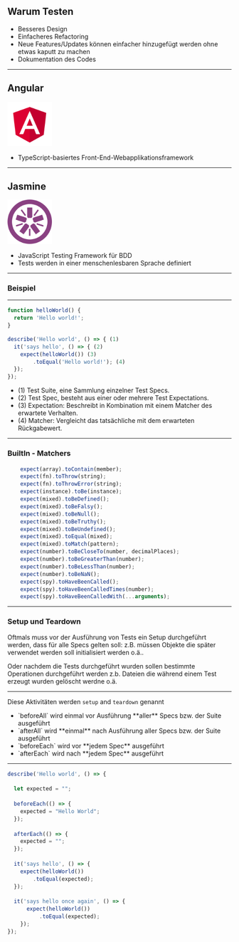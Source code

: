 ## Warum Testen

* Besseres Design <!-- .element: class="fragment" data-fragment-index="1" -->
* Einfacheres Refactoring <!-- .element: class="fragment" data-fragment-index="2" -->
* Neue Features/Updates können einfacher hinzugefügt werden ohne etwas kaputt zu machen <!-- .element: class="fragment" data-fragment-index="3" -->
* Dokumentation des Codes <!-- .element: class="fragment" data-fragment-index="4" -->

---

## Angular
<img src="../img/angular.svg" width="100">

* TypeScript-basiertes Front-End-Webapplikationsframework <!-- .element: class="fragment" data-fragment-index="1" -->

---

## Jasmine
<img src="../img/jasmine.svg" width="100">

* JavaScript Testing Framework für BDD <!-- .element: class="fragment" data-fragment-index="1" -->
* Tests werden in einer menschenlesbaren Sprache definiert <!-- .element: class="fragment" data-fragment-index="2" -->

---

### Beispiel

---

````javascript
function helloWorld() {
  return 'Hello world!';
}

````

````javascript
describe('Hello world', () => { (1)
  it('says hello', () => { (2)
    expect(helloWorld()) (3)
        .toEqual('Hello world!'); (4)
  });
});

````
* (1) Test Suite, eine Sammlung einzelner Test Specs. <!-- .element: class="fragment small" data-fragment-index="1" -->
* (2) Test Spec, besteht aus einer oder mehrere Test Expectations. <!-- .element: class="fragment small" data-fragment-index="2" -->
* (3) Expectation: Beschreibt in Kombination mit einem Matcher des erwartete Verhalten. <!-- .element: class="fragment small" data-fragment-index="3" -->
* (4) Matcher: Vergleicht das tatsächliche mit dem erwarteten Rückgabewert. <!-- .element: class="fragment small" data-fragment-index="4" -->

---

### BuiltIn - Matchers


````javascript
    expect(array).toContain(member);
    expect(fn).toThrow(string);
    expect(fn).toThrowError(string);
    expect(instance).toBe(instance);
    expect(mixed).toBeDefined();
    expect(mixed).toBeFalsy();
    expect(mixed).toBeNull();
    expect(mixed).toBeTruthy();
    expect(mixed).toBeUndefined();
    expect(mixed).toEqual(mixed);
    expect(mixed).toMatch(pattern);
    expect(number).toBeCloseTo(number, decimalPlaces);
    expect(number).toBeGreaterThan(number);
    expect(number).toBeLessThan(number);
    expect(number).toBeNaN();
    expect(spy).toHaveBeenCalled();
    expect(spy).toHaveBeenCalledTimes(number);
    expect(spy).toHaveBeenCalledWith(...arguments);
````

---

### Setup und Teardown

Oftmals muss vor der Ausführung von Tests ein Setup durchgeführt werden, dass für alle Specs gelten soll: 
z.B. müssen Objekte die später verwendet werden soll initialisiert werden o.ä..

Oder nachdem die Tests durchgeführt wurden sollen bestimmte Operationen durchgeführt werden z.b. Dateien die 
während einem Test erzeugt wurden gelöscht werdne o.ä.


---


Diese Aktivitäten werden `setup` and `teardown` genannt

* <!-- .element: class="fragment" data-fragment-index="1" --> `beforeAll` wird einmal vor Ausführung **aller** Specs bzw. der Suite ausgeführt
* <!-- .element: class="fragment" data-fragment-index="2" --> `afterAll` wird **einmal** nach Ausführung aller Specs bzw. der Suite ausgeführt
* <!-- .element: class="fragment" data-fragment-index="3" --> `beforeEach` wird vor **jedem Spec** ausgeführt
* <!-- .element: class="fragment" data-fragment-index="4" --> `afterEach` wird nach **jedem Spec**  ausgeführt

---

````javascript
describe('Hello world', () => {

  let expected = "";

  beforeEach(() => {
    expected = "Hello World";
  });

  afterEach(() => {
    expected = "";
  });

  it('says hello', () => {
    expect(helloWorld())
        .toEqual(expected);
  });
  
  it('says hello once again', () => {
      expect(helloWorld())
          .toEqual(expected);
    });
});

````

